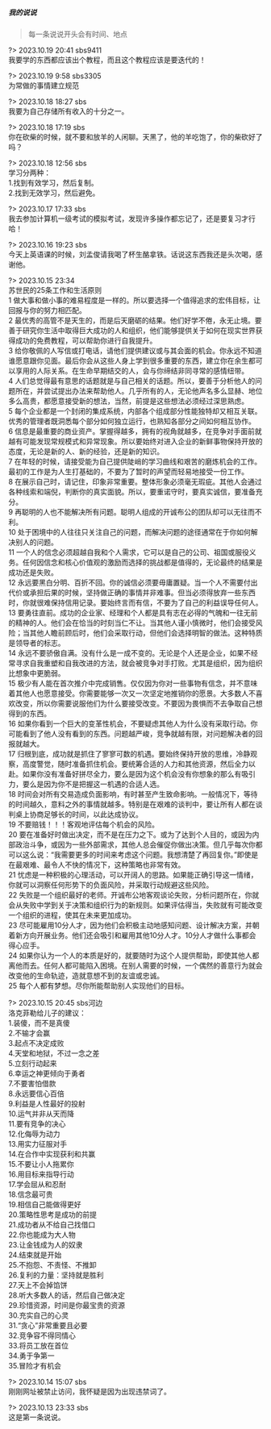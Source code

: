 ##### 我的说说

> 每一条说说开头会有时间、地点


?> 2023.10.19 20:41 sbs9411
<br/>我要学的东西都应该出个教程，而且这个教程应该是要迭代的！


?> 2023.10.19 9:58 sbs3305
<br/>为常做的事情建立规范


?> 2023.10.18 18:27 sbs
<br/>我要为自己存储所有收入的十分之一。


?> 2023.10.18 17:19 sbs
<br/>你在砍柴的时候，就不要和放羊的人闲聊。天黑了，他的羊吃饱了，你的柴砍好了吗？


?> 2023.10.18 12:56 sbs
<br/>学习分两种：
<br/>1.找到有效学习，然后复制。
<br/>2.找到无效学习，然后避免。


?> 2023.10.17 17:33 sbs
<br/>我去参加计算机一级考试的模拟考试，发现许多操作都忘记了，还是要复习才行哈！


?> 2023.10.16 19:23 sbs
<br/>今天上英语课的时候，刘孟俊请我喝了杯生酪拿铁。话说这东西我还是头次喝，感谢他。


?> 2023.10.15 23:34
<br/>苏世民的25条工作和生活原则
<br/>1 做大事和做小事的难易程度是一样的。所以要选择一个值得追求的宏伟目标，让回报与你的努力相匹配。
<br/>2 最优秀的高管不是天生的，而是后天磨砺的结果。他们好学不倦，永无止境。要善于研究你生活中取得巨大成功的人和组织，他们能够提供关于如何在现实世界获得成功的免费教程，可以帮助你进行自我提升。
<br/>3 给你敬佩的人写信或打电话，请他们提供建议或与其会面的机会。你永远不知道谁愿意跟你见面。最后你会从这些人身上学到很多重要的东西，建立你在余生都可以享用的人际关系。在生命早期结交的人，会与你缔结非同寻常的感情纽带。
<br/>4 人们总觉得最有意思的话题就是与自己相关的话题。所以，要善于分析他人的问题所在，并尝试提出办法来帮助他人。几乎所有的人，无论他声名多么显赫、地位多么高贵，都愿意接受新的想法，当然，前提是这些想法必须经过深思熟虑。
<br/>5 每个企业都是一个封闭的集成系统，内部各个组成部分性能独特却又相互关联。优秀的管理者既洞悉每个部分如何独立运行，也熟知各部分之间如何相互协作。
<br/>6 信息是最重要的商业资产。掌握得越多，拥有的视角就越多，在竞争对手面前就越有可能发现常规模式和异常现象。所以要始终对进入企业的新鲜事物保持开放的态度，无论是新的人、新的经验，还是新的知识。
<br/>7 在年轻的时候，请接受能为自己提供陡峭的学习曲线和艰苦的磨炼机会的工作。最初的工作是为人生打基础的，不要为了暂时的声望而轻易地接受一份工作。
<br/>8 在展示自己时，请记住，印象非常重要。整体形象必须毫无瑕疵。其他人会通过各种线索和端倪，判断你的真实面貌。所以，要重诺守时，要真实诚信，要准备充分。
<br/>9 再聪明的人也不能解决所有问题。聪明人组成的开诚布公的团队却可以无往而不利。
<br/>10 处于困境中的人往往只关注自己的问题，而解决问题的途径通常在于你如何解决别人的问题。
<br/>11 一个人的信念必须超越自我和个人需求，它可以是自己的公司、祖国或服役义务。任何因信念和核心价值观的激励而选择的挑战都是值得的，无论最终的结果是成功还是失败。
<br/>12 永远要黑白分明、百折不回。你的诚信必须要毋庸置疑。当一个人不需要付出代价或承担后果的时候，坚持做正确的事情并非难事。但当必须得放弃一些东西时，你就很难保持信用记录。要始终言而有信，不要为了自己的利益误导任何人。
<br/>13 要勇往直前。成功的企业家、经理和个人都是具有志在必得的气魄和一往无前的精神的人。他们会在恰当的时刻当仁不让。当其他人谨小慎微时，他们会接受风险；当其他人瞻前顾后时，他们会采取行动，但他们会选择明智的做法。这种特质是领导者的标志。
<br/>14 永远不要骄傲自满。没有什么是一成不变的。无论是个人还是企业，如果不经常寻求自我重塑和自我改进的方法，就会被竞争对手打败。尤其是组织，因为组织比想象中更脆弱。
<br/>15 极少有人能在首次推介中完成销售。仅仅因为你对一些事物有信念，并不意味着其他人也愿意接受。你需要能够一次又一次坚定地推销你的愿景。大多数人不喜欢改变，所以你需要说服他们为什么要接受改变。不要因为畏惧而不去争取自己想得到的东西。
<br/>16 如果你看到一个巨大的变革性机会，不要疑虑其他人为什么没有采取行动。你可能看到了他人没有看到的东西。问题越严峻，竞争就越有限，对问题解决者的回报就越大。
<br/>17 归根到底，成功就是抓住了寥寥可数的机遇。要始终保持开放的思维，冷静观察，高度警觉，随时准备抓住机会。要统筹合适的人力和其他资源，然后全力以赴。如果你没有准备好拼尽全力，要么是因为这个机会没有你想象的那么有吸引力，要么是因为你不是把握这一机遇的合适人选。
<br/>18 时间会对所有交易造成负面影响，有时甚至产生致命影响。一般情况下，等待的时间越久，意料之外的事情就越多。特别是在艰难的谈判中，要让所有人都在谈判桌上协商足够长的时间，以此达成协议。
<br/>19 不要赔钱！！！客观地评估每个机会的风险。
<br/>20 要在准备好时做出决定，而不是在压力之下。或为了达到个人目的，或因为内部政治斗争，或因为一些外部需求，其他人总会催促你做出决策。但几乎每次你都可以这么说：“我需要更多的时间来考虑这个问题。我想清楚了再回复你。”即使是在最艰难、最令人不快的情况下，这种策略也非常有效。
<br/>21 忧虑是一种积极的心理活动，可以开阔人的思路。如果能正确引导这一情绪，你就可以洞察任何形势下的负面风险，并采取行动规避这些风险。
<br/>22 失败是一个组织最好的老师。开诚布公地客观谈论失败，分析问题所在，你就会从失败中学到关于决策和组织行为的新规则。如果评估得当，失败就有可能改变一个组织的进程，使其在未来更加成功。
<br/>23 尽可能雇用10分人才，因为他们会积极主动地感知问题、设计解决方案，并朝着新方向开展业务。他们还会吸引和雇用其他10分人才。10分人才做什么事都会得心应手。
<br/>24 如果你认为一个人的本质是好的，就要随时为这个人提供帮助，即使其他人都离他而去。任何人都可能陷入困境。在别人需要的时候，一个偶然的善意行为就会改变他的生命轨迹，造就意想不到的友谊或忠诚。
<br/>25 每个人都有梦想。尽你所能帮助别人实现他们的目标。


?> 2023.10.15 20:45 sbs河边
<br/>洛克菲勒给儿子的建议：
<br/>1.装傻，而不是真傻
<br/>2.不输才会赢
<br/>3.起点不决定成败
<br/>4.天堂和地狱，不过一念之差
<br/>5.立刻行动起来
<br/>6.幸运之神更倾向于勇者
<br/>7.不要害怕借款
<br/>8.永远要信心百倍
<br/>9.利益是人性最好的投射
<br/>10.运气并非从天而降
<br/>11.要有竞争的决心
<br/>12.化侮辱为动力
<br/>13.用实力征服对手
<br/>14.在合作中实现获利和共赢
<br/>15.不要让小人拖累你
<br/>16.用目标来指导行动
<br/>17.学会屈从和忍耐
<br/>18.信念最可贵
<br/>19.相信自己能做得更好
<br/>20.策略性思考是成功的前提
<br/>21.成功者从不给自己找借口
<br/>22.你也能成为大人物
<br/>23.让金钱成为人的奴隶
<br/>24.结束就是开始
<br/>25.不抱怨、不责怪、不推卸
<br/>26.复利的力量：坚持就是胜利
<br/>27.天上不会掉馅饼
<br/>28.听大多数人的话，然后自己做决定
<br/>29.珍惜资源，时间是你最宝贵的资源
<br/>30.充实自己的心灵
<br/>31.“贪心”非常重要且必要
<br/>32.竞争容不得同情心
<br/>33.将员工放在首位
<br/>34.勇于争第一
<br/>35.冒险才有机会


?> 2023.10.14 15:07 sbs 
<br/> 刚刚网址被禁止访问，我怀疑是因为出现违禁词了。


?> 2023.10.13 23:33 sbs 
<br/> 这是第一条说说。














